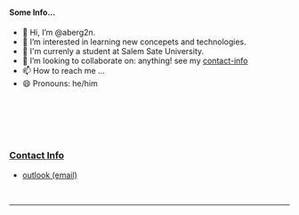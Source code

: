 &nbsp;
---

#### Some Info...
- 👋 Hi, I’m @aberg2n.
- 👀 I’m interested in learning new concepets and technologies.
- 🏫 I'm currenly a student at Salem Sate University.
- 💞️ I’m looking to collaborate on: anything! see my [contact-info](#contact-info)
- 📫 How to reach me ...
- 😄 Pronouns: he/him

<!-- ===================================  -->

&nbsp;
---
&nbsp;

### [Contact Info](#contact-info)
- [outlook (email)](mailto:aberg2n@outlook.com)

&nbsp;

---

